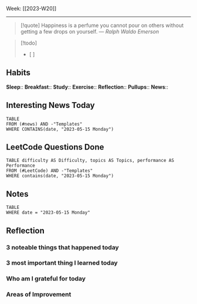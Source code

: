Week: [[2023-W20]]
- - -
>[!quote]
> Happiness is a perfume you cannot pour on others without getting a few drops on yourself.
> — <cite>Ralph Waldo Emerson</cite>

>[!todo]
>- [ ] 

## Habits

**Sleep**::
**Breakfast**::
**Study**:: 
**Exercise**:: 
**Reflection**:: 
**Pullups**::
**News**::

## Interesting News Today

```dataview
TABLE 
FROM (#news) AND -"Templates"
WHERE CONTAINS(date, "2023-05-15 Monday") 
```

## LeetCode Questions Done

```dataview
TABLE difficulty AS Difficulty, topics AS Topics, performance AS Performance
FROM (#LeetCode) AND -"Templates"
WHERE contains(date, "2023-05-15 Monday") 
```

## Notes

```dataview
TABLE
WHERE date = "2023-05-15 Monday"
```

## Reflection

### 3 noteable things that happened today

### 3 most important thing I learned today

### Who am I grateful for today

### Areas of Improvement